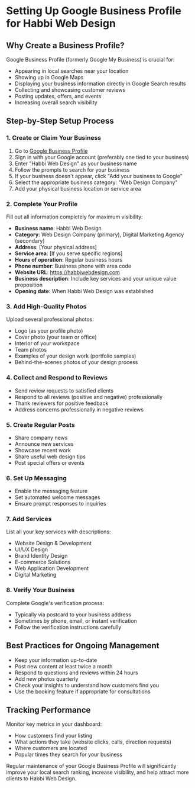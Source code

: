 # Setting Up Google Business Profile for Habbi Web Design

## Why Create a Business Profile?

Google Business Profile (formerly Google My Business) is crucial for:
- Appearing in local searches near your location
- Showing up in Google Maps
- Displaying your business information directly in Google Search results
- Collecting and showcasing customer reviews
- Posting updates, offers, and events
- Increasing overall search visibility

## Step-by-Step Setup Process

### 1. Create or Claim Your Business

1. Go to [Google Business Profile](https://www.google.com/business/)
2. Sign in with your Google account (preferably one tied to your business)
3. Enter "Habbi Web Design" as your business name
4. Follow the prompts to search for your business
5. If your business doesn't appear, click "Add your business to Google"
6. Select the appropriate business category: "Web Design Company" 
7. Add your physical business location or service area

### 2. Complete Your Profile

Fill out all information completely for maximum visibility:

- **Business name**: Habbi Web Design
- **Category**: Web Design Company (primary), Digital Marketing Agency (secondary)
- **Address**: [Your physical address]
- **Service area**: [If you serve specific regions]
- **Hours of operation**: Regular business hours
- **Phone number**: Business phone with area code
- **Website URL**: https://habbiwebdesign.com
- **Business description**: Include key services and your unique value proposition
- **Opening date**: When Habbi Web Design was established

### 3. Add High-Quality Photos

Upload several professional photos:
- Logo (as your profile photo)
- Cover photo (your team or office)
- Interior of your workspace
- Team photos
- Examples of your design work (portfolio samples)
- Behind-the-scenes photos of your design process

### 4. Collect and Respond to Reviews

- Send review requests to satisfied clients
- Respond to all reviews (positive and negative) professionally
- Thank reviewers for positive feedback
- Address concerns professionally in negative reviews

### 5. Create Regular Posts

- Share company news
- Announce new services
- Showcase recent work
- Share useful web design tips
- Post special offers or events

### 6. Set Up Messaging

- Enable the messaging feature
- Set automated welcome messages
- Ensure prompt responses to inquiries

### 7. Add Services

List all your key services with descriptions:
- Website Design & Development
- UI/UX Design
- Brand Identity Design
- E-commerce Solutions
- Web Application Development
- Digital Marketing

### 8. Verify Your Business

Complete Google's verification process:
- Typically via postcard to your business address
- Sometimes by phone, email, or instant verification
- Follow the verification instructions carefully

## Best Practices for Ongoing Management

- Keep your information up-to-date
- Post new content at least twice a month
- Respond to questions and reviews within 24 hours
- Add new photos quarterly
- Check your insights to understand how customers find you
- Use the booking feature if appropriate for consultations

## Tracking Performance

Monitor key metrics in your dashboard:
- How customers find your listing
- What actions they take (website clicks, calls, direction requests)
- Where customers are located
- Popular times they search for your business

Regular maintenance of your Google Business Profile will significantly improve your local search ranking, increase visibility, and help attract more clients to Habbi Web Design.